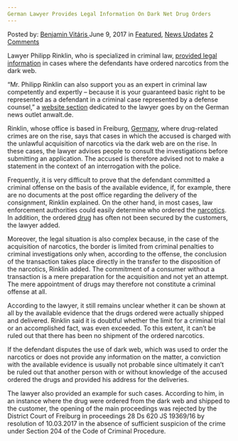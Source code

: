 ```yaml
---
German Lawyer Provides Legal Information On Dark Net Drug Orders
---
```

<article class="post-listing post-20484 post type-post status-publish format-standard has-post-thumbnail hentry  tag-dark tag-german tag-information tag-lawyer tag-legal tag-net tag-orders">
    <div class="post-inner">
        <span>Posted by: <a href="https://www.deepdotweb.com/author/benjaminvi/" title="">Benjamin Vitáris </a></span>
    <span>June 9, 2017</span>
    <span>in <a href="https://www.deepdotweb.com/category/deepdot-news/" rel="category tag">Featured</a>, <a href="https://www.deepdotweb.com/category/news-updates/" rel="category tag">News Updates</a></span>
    <span><a href="https://www.deepdotweb.com/2017/06/09/german-lawyer-provides-legal-information-dark-net-drug-orders/#comments">2 Comments</a></span>
    </p>
    <div class="clear"></div>
    <div class="entry">
    <p>Lawyer Philipp Rinklin, who is specialized in criminal law, <a href="https://www.anwalt.de/rechtstipps/drogenbestellung-im-darknet-bzw-internet_106860.html">provided legal information</a> in cases where the defendants have ordered narcotics from the dark web.</p>
    <p>“Mr. Philipp Rinklin can also support you as an expert in criminal law competently and expertly &#8211; because it is your guaranteed basic right to be represented as a defendant in a criminal case represented by a defense counsel,” a <a href="https://www.anwalt.de/philipp-rinklin">website section</a> dedicated to the lawyer goes by on the German news outlet anwalt.de.</p>
    <p><a id="post-20484-_gjdgxs"></a> Rinklin, whose office is based in Freiburg, <a href="https://www.deepdotweb.com/2017/05/20/slovakian-drug-dealer-arrested-germany/">Germany</a>, where drug-related crimes are on the rise, says that cases in which the accused is charged with the unlawful acquisition of narcotics via the dark web are on the rise. In these cases, the lawyer advises people to consult the investigations before submitting an application. The accused is therefore advised not to make a statement in the context of an interrogation with the police.</p>
    <p>Frequently, it is very difficult to prove that the defendant committed a criminal offense on the basis of the available evidence, if, for example, there are no documents at the post office regarding the delivery of the consignment, Rinklin explained. On the other hand, in most cases, law enforcement authorities could easily determine who ordered the <a href="https://www.deepdotweb.com/tag/narcotics/">narcotics</a>. In addition, the ordered <a href="https://www.deepdotweb.com/2017/05/20/470-btc-stolen-nearly-buried-2015-drug-case/">drug</a> has often not been secured by the customers, the lawyer added.</p>
    <p>Moreover, the legal situation is also complex because, in the case of the acquisition of narcotics, the border is limited from criminal penalties to criminal investigations only when, according to the offense, the conclusion of the transaction takes place directly in the transfer to the disposition of the narcotics, Rinklin added. The commitment of a consumer without a transaction is a mere preparation for the acquisition and not yet an attempt. The mere appointment of drugs may therefore not constitute a criminal offense at all.</p>
    <p>According to the lawyer, it still remains unclear whether it can be shown at all by the available evidence that the drugs ordered were actually shipped and delivered. Rinklin said it is doubtful whether the limit for a criminal trial or an accomplished fact, was even exceeded. To this extent, it can’t be ruled out that there has been no shipment of the ordered narcotics.</p>
    <p>If the defendant disputes the use of dark web, which was used to order the narcotics or does not provide any information on the matter, a conviction with the available evidence is usually not probable since ultimately it can’t be ruled out that another person with or without knowledge of the accused ordered the drugs and provided his address for the deliveries.</p>
    <p>The lawyer also provided an example for such cases. According to him, in an instance where the drug were ordered from the dark web and shipped to the customer, the opening of the main proceedings was rejected by the District Court of Freiburg in proceedings 28 Ds 620 JS 19369/16 by resolution of 10.03.2017 in the absence of sufficient suspicion of the crime under Section 204 of the Code of Criminal Procedure.</p>
    </div>
    <span style="display:none"><a href="https://www.deepdotweb.com/tag/dark/" rel="tag">dark</a>  <a href="https://www.deepdotweb.com/tag/german/" rel="tag">german</a> <a href="https://www.deepdotweb.com/tag/information/" rel="tag">information</a> <a href="https://www.deepdotweb.com/tag/lawyer/" rel="tag">lawyer</a> <a href="https://www.deepdotweb.com/tag/legal/" rel="tag">legal</a> <a href="https://www.deepdotweb.com/tag/net/" rel="tag">net</a> <a href="https://www.deepdotweb.com/tag/orders/" rel="tag">orders</a></span> <span style="display:none" class="updated">2017-06-09</span>
    <div style="display:none" class="vcard author" itemprop="author" itemscope itemtype="http://schema.org/Person"><strong class="fn" itemprop="name"><a href="https://www.deepdotweb.com/author/benjaminvi/" title="Posts by Benjamin Vitáris" rel="author">Benjamin Vitáris</a></strong></div>
    </div>
</article>

